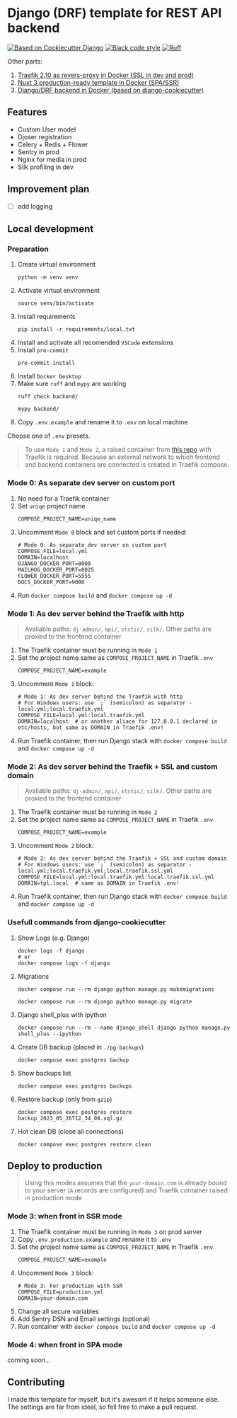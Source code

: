 # Django (DRF) template for REST API backend

[![Based on Cookiecutter Django](https://img.shields.io/badge/based%20on-Cookiecutter%20Django-ff69b4.svg?logo=cookiecutter)](https://github.com/cookiecutter/cookiecutter-django/)
[![Black code style](https://img.shields.io/badge/code%20style-black-000000.svg)](https://github.com/ambv/black)
[![Ruff](https://img.shields.io/endpoint?url=https://raw.githubusercontent.com/astral-sh/ruff/main/assets/badge/v2.json)](https://github.com/astral-sh/ruff)

Other parts:

1. [Traefik 2.10 as revers-proxy in Docker (SSL in dev and prod)](https://github.com/baikov/tpl-traefik)
2. [Nuxt 3 production-ready template in Docker (SPA/SSR)](https://github.com/baikov/tpl-nuxt3)
3. [Django/DRF backend in Docker (based on django-cookiecutter)](https://github.com/baikov/drf-tpl)

## Features
- Custom User model
- Djoser registration
- Celery + Redis + Flower
- Sentry in prod
- Nginx for media in prod
- Silk profiling in dev

## Improvement plan

- [ ] add logging

## Local development

### Preparation

1. Create virtual environment
    ```shell
    python -m venv venv
    ```
1. Activate virtual environment
    ```shell
    source venv/bin/activate
    ```
1. Install requirements
    ```shell
    pip install -r requirements/local.txt
    ```
1. Install and activate all recomended `VSCode` extensions
1. Install `pre-commit`
    ```shell
    pre-commit install
    ```
1. Install `Docker Desktop`
1. Make sure `ruff` and `mypy` are working
    ```shell
    ruff check backend/
    ```
    ```shell
    mypy backend/
    ```
1. Copy `.env.example` and rename it to `.env` on local machine

Choose one of `.env` presets.

> To use `Mode 1` and `Mode 2`, a raised container from [this repo](https://github.com/baikov/tpl-traefik) with Traefik is required. Because an external network to which frontend and backend containers are connected is created in Traefik compose.

### Mode 0: As separate dev server on custom port

1. No need for a Traefik container
1. Set `uniqe` project name
    ```env
    COMPOSE_PROJECT_NAME=uniqe_name
    ```
1. Uncomment `Mode 0` block and set custom ports if needed:
    ```env
    # Mode 0: As separate dev server on custom port
    COMPOSE_FILE=local.yml
    DOMAIN=localhost
    DJANGO_DOCKER_PORT=8000
    MAILHOG_DOCKER_PORT=8025
    FLOWER_DOCKER_PORT=5555
    DOCS_DOCKER_PORT=9000
    ```
1. Run `docker compose build` and `docker compose up -d`

### Mode 1: As dev server behind the Traefik with http

> Avaliable paths: `dj-admin/`, `api/`, `ststic/`, `silk/`. Other paths are proxied to the frontend container

1. The Traefik container must be running in `Mode 1`
1. Set the project name same as `COMPOSE_PROJECT_NAME` in Traefik `.env`
    ```env
    COMPOSE_PROJECT_NAME=example
    ```
1. Uncomment `Mode 1` block:
    ```env
    # Mode 1: As dev server behind the Traefik with http
    # For Windows users: use `;` (semicolon) as separator - local.yml;local.traefik.yml
    COMPOSE_FILE=local.yml:local.traefik.yml
    DOMAIN=localhost  # or another aliace for 127.0.0.1 declared in etc/hosts, but same as DOMAIN in Traefik .env!
    ```
1. Run Traefik container, then run Django stack with `docker compose build` and `docker compose up -d`

### Mode 2: As dev server behind the Traefik + SSL and custom domain

> Avaliable paths: `dj-admin/`, `api/`, `ststic/`, `silk/`. Other paths are proxied to the frontend container

1. The Traefik container must be running in `Mode 2`
1. Set the project name same as `COMPOSE_PROJECT_NAME` in Traefik `.env`
    ```env
    COMPOSE_PROJECT_NAME=example
    ```
1. Uncomment `Mode 2` block:
    ```env
    # Mode 2: As dev server behind the Traefik + SSL and custom domain
    # For Windows users: use `;` (semicolon) as separator - local.yml;local.traefik.yml;local.traefik.ssl.yml
    COMPOSE_FILE=local.yml:local.traefik.yml:local.traefik.ssl.yml
    DOMAIN=tpl.local  # same as DOMAIN in Traefik .env!
    ```
1. Run Traefik container, then run Django stack with `docker compose build` and `docker compose up -d`

### Usefull commands from django-cookiecutter

1. Show Logs (e.g. Django)
    ```shell
    docker logs -f django
    # or
    docker compose logs -f django
    ```
1. Migrations
    ```shell
    docker compose run --rm django python manage.py makemigrations
    ```
    ```shell
    docker compose run --rm django python manage.py migrate
    ```
1. Django shell_plus with ipython
    ```shell
    docker compose run --rm --name django_shell django python manage.py shell_plus --ipython
    ```
1. Create DB backup (placed in `./pg-backups`)
    ```shell
    docker compose exec postgres backup
    ```
1. Show backups list
    ```shell
    docker compose exec postgres backups
    ```
1. Restore backup (only from `gzip`)
    ```shell
    docker compose exec postgres restore backup_2023_05_26T12_34_08.sql.gz
    ```
1. Hot clean DB (close all connections)
    ```shell
    docker compose exec postgres restore clean
    ```

## Deploy to production

> Using this modes assumes that the `your-domain.com` is already bound to your server (`A` records are configured) and Traefik container raised in production mode

### Mode 3: when front in SSR mode

1. The Traefik container must be running in `Mode 3` on prod server
1. Copy `.env.production.example` and rename it to `.env`
1. Set the project name same as `COMPOSE_PROJECT_NAME` in Traefik `.env`
    ```env
    COMPOSE_PROJECT_NAME=example
    ```
1. Uncomment `Mode 3` block:
    ```env
    # Mode 3: For production with SSR
    COMPOSE_FILE=production.yml
    DOMAIN=your-domain.com
    ```
1. Change all secure variables
1. Add Sentry DSN and Email settings (optional)
1. Run container with `docker compose build` and `docker compose up -d`

### Mode 4: when front in SPA mode

coming soon...

## Contributing

I made this template for myself, but it's awesom if it helps someone else. The settings are far from ideal, so fell free to make a pull request.
